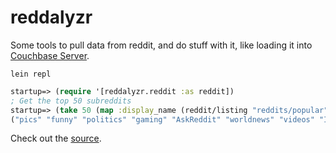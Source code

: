 # reddalyzr

Some tools to pull data from reddit, and do stuff with it, like loading it into
[Couchbase Server](http://www.couchbase.com).

    lein repl

```clojure
startup=> (require '[reddalyzr.reddit :as reddit])
; Get the top 50 subreddits
startup=> (take 50 (map :display_name (reddit/listing "reddits/popular")))
("pics" "funny" "politics" "gaming" "AskReddit" "worldnews" "videos" "IAmA" "todayilearned" "WTF" "aww" "atheism" "technology" "science" "Music" "movies" "bestof" "fffffffuuuuuuuuuuuu" "trees" "Minecraft" "gifs" "pokemon" "4chan" "circlejerk" "starcraft" "Guildwars2" "facepalm" "tf2" "news" "doctorwho" "TwoXChromosomes" "Jokes" "cats" "soccer" "woahdude" "batman" "Android" "space" "cars" "harrypotter" "Games" "nfl" "community" "guns" "zelda" "comics" "FoodPorn" "conspiracy" "Fallout" "Diablo")
```

Check out the [source](http://apage43.github.com/reddalyzr/uberdoc.html).
